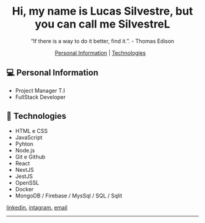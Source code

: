 <h1 align="center">  Hi, my name is Lucas Silvestre, but you can call me SilvestreL </h1>

<p align="center">
“If there is a way to do it better, find it.”. - Thomas Edison <br/>
</p>

<p align="center">
  <a href="#-Personal-Information">Personal Information</a>&nbsp;| 
   <a href="#-technologies">Technologies</a>&nbsp;&nbsp;&nbsp;
</p>

## 💻 Personal Information
- Project Manager T.I
- FullStack Developer

## 🚀 Technologies

- HTML e CSS
- JavaScript
- Pyhton
- Node.js
- Git e Github
- React
- NextJS
- JestJS
- OpenSSL
- Docker  
- MongoDB / Firebase / MysSql / SQL / Sqlit

  
[linkedin.](https://linkedin.com/in/lucassilvestreee)
[intagram.](https://instagram.com/lucassilvestre)
[email](lucassilvestreadv@Gmail.com)

---
